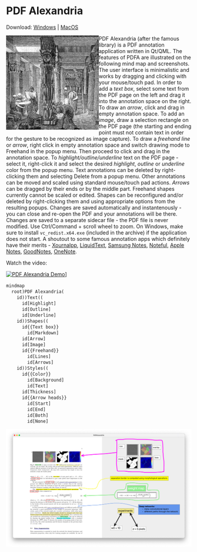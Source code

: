 # PDF Alexandria

Download: [Windows](https://github.com/sadaszewski/pdfalexandria/releases/download/2024a/pdf-alexandria-2024a-windows-x64.zip) | [MacOS](https://github.com/sadaszewski/pdfalexandria/releases/download/2024a/pdf-alexandria-2024a-macos-x64.zip)

<img src="docs/images/Ancientlibraryalex.jpg" alt="" width="50%" align="left" />

PDF Alexandria (after the famous library) is a PDF annotation application written in Qt/QML. The features of PDFA are illustrated on the following mind map and screenshots. The user interface is minimalistic and works by dragging and clicking with your mouse/touch pad. In order to add a *text box*, select some text from the PDF page on the left and drag it into the annotation space on the right. To draw an *arrow*, click and drag in empty annotation space. To add an *image*, draw a selection rectangle on the PDF page (the starting and ending point must not contain text in order for the gesture to be recognized as image capture). To draw a *freehand line* or *arrow*, right click in empty annotation space and switch drawing mode to Freehand in the popup menu. Then proceed to click and drag in the annotation space. To *highlight/outline/underline* text on the PDF page - select it, right-click it and select the desired *highlight*, *outline* or *underline* color from the popup menu. Text annotations can be deleted by right-clicking them and selecting Delete from a popup menu. Other annotations can be moved and scaled using standard mouse/touch pad actions. *Arrows* can be dragged by their ends or by the middle part. Freehand shapes currently cannot be scaled or edited. Shapes can be reconfigured and/or deleted by right-clicking them and using appropriate options from the resulting popups. Changes are saved automatically and instantenously - you can close and re-open the PDF and your annotations will be there. Changes are saved to a separate sidecar file - the PDF file is never modified. Use Ctrl/Command + scroll wheel to zoom. On Windows, make sure to install `vc_redist.x64.exe` (included in the archive) if the application does not start. A shoutout to some famous annotation apps which definitely have their merits - [Xournalpp](https://xournalpp.github.io/), [LiquidText](https://www.liquidtext.net/), [Samsung Notes](https://play.google.com/store/apps/details?id=com.samsung.android.app.notes), [Noteful](https://apps.apple.com/us/app/noteful-note-taking-on-pdf/id1587904334), [Apple Notes](https://apps.apple.com/us/app/notes/id1110145109), [GoodNotes](https://apps.apple.com/us/app/goodnotes-6/id1444383602), [OneNote](https://www.onenote.com/).

Watch the video:

<a href="https://www.youtube.com/watch?v=T5Id_scj1Ho" target="_blank">![PDF Alexandria Demo](https://i.ytimg.com/vi/T5Id_scj1Ho/hqdefault.jpg)]</a>

```mermaid
mindmap
  root)PDF Alexandria(
    id))Text((
      id[Highlight]
      id[Outline]
      id[Underline]
    id))Shapes((
      id{{Text box}}
        id[Markdown]
      id[Arrow]
      id[Image]
      id{{Freehand}}
        id[Lines]
        id[Arrows]
    id))Styles((
      id{{Color}}
        id[Background]
        id[Text]
      id[Thickness]
      id{{Arrow heads}}
        id[Start]
        id[End]
        id[Both]
        id[None]
```

![Screenshot of PDF Alexandria in action](docs/images/pdfalex_screenshot1.jpg)
